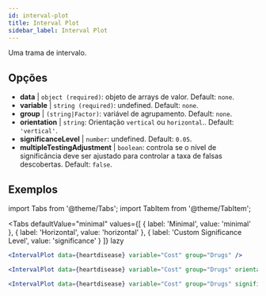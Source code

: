 ```yaml
---
id: interval-plot
title: Interval Plot
sidebar_label: Interval Plot
---
```


Uma trama de intervalo.

## Opções

* __data__ | `object (required)`: objeto de arrays de valor. Default: `none`.
* __variable__ | `string (required)`: undefined. Default: `none`.
* __group__ | `(string|Factor)`: variável de agrupamento. Default: `none`.
* __orientation__ | `string`: Orientação `vertical` ou `horizontal`.. Default: `'vertical'`.
* __significanceLevel__ | `number`: undefined. Default: `0.05`.
* __multipleTestingAdjustment__ | `boolean`: controla se o nível de significância deve ser ajustado para controlar a taxa de falsas descobertas. Default: `false`.


## Exemplos

import Tabs from '@theme/Tabs';
import TabItem from '@theme/TabItem';

<Tabs
    defaultValue="minimal"
    values={[
        { label: 'Minimal', value: 'minimal' },
        { label: 'Horizontal', value: 'horizontal' },
        { label: 'Custom Significance Level', value: 'significance' }
    ]}
    lazy
>

<TabItem value="minimal">

```jsx live
<IntervalPlot data={heartdisease} variable="Cost" group="Drugs" />
```
</TabItem>

<TabItem value="horizontal">

```jsx live
<IntervalPlot data={heartdisease} variable="Cost" group="Drugs" orientation="horizontal" />
```

</TabItem>

<TabItem value="significance">

```jsx live
<IntervalPlot data={heartdisease} variable="Cost" group="Drugs" significanceLevel={0.01} />
```
</TabItem>

</Tabs>
